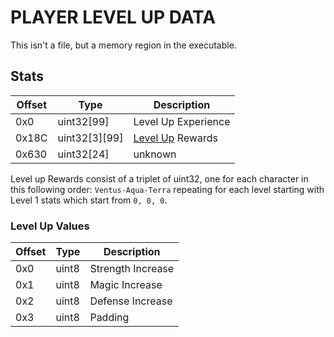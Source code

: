 # PLAYER LEVEL UP DATA

This isn't a file, but a memory region in the executable.

## Stats

| Offset | Type  | Description
|--------|-------|------------
| 0x0     | uint32[99] | Level Up Experience
| 0x18C   | uint32[3][99] | [Level Up](#Level-Up-Values) Rewards
| 0x630   | uint32[24] | unknown

Level up Rewards consist of a triplet of uint32, one for each character in this following order: `Ventus-Aqua-Terra` repeating for each level starting with Level 1 stats which start from `0, 0, 0`.

### Level Up Values

| Offset | Type  | Description
|--------|-------|------------
| 0x0    | uint8 | Strength Increase
| 0x1    | uint8 | Magic Increase
| 0x2    | uint8 | Defense Increase
| 0x3    | uint8 | Padding

